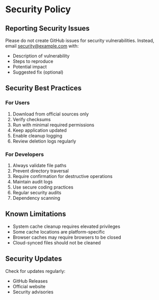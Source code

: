 # Security Policy

## Reporting Security Issues

Please do not create GitHub issues for security vulnerabilities. Instead, email security@example.com with:

- Description of vulnerability
- Steps to reproduce
- Potential impact
- Suggested fix (optional)

## Security Best Practices

### For Users
1. Download from official sources only
2. Verify checksums
3. Run with minimal required permissions
4. Keep application updated
5. Enable cleanup logging
6. Review deletion logs regularly

### For Developers
1. Always validate file paths
2. Prevent directory traversal
3. Require confirmation for destructive operations
4. Maintain audit logs
5. Use secure coding practices
6. Regular security audits
7. Dependency scanning

## Known Limitations

- System cache cleanup requires elevated privileges
- Some cache locations are platform-specific
- Browser caches may require browsers to be closed
- Cloud-synced files should not be cleaned

## Security Updates

Check for updates regularly:
- GitHub Releases
- Official website
- Security advisories